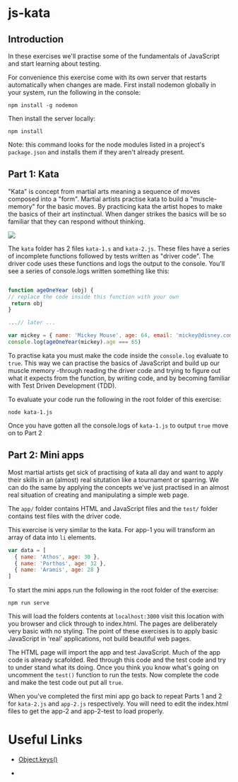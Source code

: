 # js-kata

## Introduction

In these exercises we'll practise some of the fundamentals of JavaScript and start learning about testing.

For convenience this exercise come with its own server that restarts automatically when changes are made. First install nodemon globally in your system, run the following in the console:

`npm install -g nodemon`

Then install the server locally:

`npm install`

Note: this command looks for the node modules listed in a project's `package.json` and installs them if they aren't already present. 

## Part 1:  Kata

"Kata" is concept from martial arts meaning a sequence of moves composed into a "form". Martial artists practise kata to build a "muscle-memory" for the basic moves. By practicing kata the artist hopes to make the basics of their art instinctual. When danger strikes the basics will be so familiar that they can respond  without thinking. 

![](https://49.media.tumblr.com/10c948900ec4276131e45047bb3846a4/tumblr_n3005tWnBf1s6my4qo1_500.gif)

The `kata` folder has 2 files `kata-1.s` and `kata-2.js`. These files have a series of incomplete functions followed by tests written as "driver code". 
The driver code uses these functions and logs the output to the console. You'll see a series of console.logs written something like this:

```js

function ageOneYear (obj) {
// replace the code inside this function with your own
 return obj
}

...// later ...

var mickey = { name: 'Mickey Mouse', age: 64, email: 'mickey@disney.com' } 
console.log(ageOneYear(mickey).age === 65)

```
To practise kata you must make the code inside the `console.log` evaluate to `true`. 
This way we can practise the basics of JavaScript and build up our muscle memory -through reading the driver code and trying to figure out what it expects from the function, by writing code, and by becoming familiar with Test Driven Development (TDD).   

To evaluate your code run the following in the root folder of this exercise:

`node kata-1.js`

Once you have gotten all the console.logs of `kata-1.js` to output `true` move on to Part 2

## Part 2: Mini apps 

Most martial artists get sick of practising of kata all day and want to apply their skills in an (almost) real situtation like a tournament or sparring. 
We can do the same by applying the concepts we've just practised in an almost real situation of creating and manipulating a simple web page.

The `app/` folder contains HTML and JavaScript files and the `test/` folder contains test files with the driver code. 

This exercise is very similar to the kata. 
For app-1 you will transform an array of data into `li` elements. 

```js
var data = [
  { name: 'Athos', age: 30 },
  { name: 'Porthos', age: 32 },
  { name: 'Aramis', age: 28 }
]
```

To start the mini apps run the following in the root folder of the exercise:

`npm run serve`

This will load the folders contents at `localhost:3000` visit this location with you browser and click through to index.html. 
The pages are deliberately very basic with no styling. The point of these exercises is to apply basic JavaScript in 'real' applications, not build beautiful web pages. 

The HTML page will import the app and test JavaScript. Much of the app code is already scafolded. Red through this code and the test code and try to under stand what its doing. Once you think you know what's going on uncomment the `test()` function to run the tests. Now complete the code and make the test code out put all `true`. 

When you've completed the first mini app go back to repeat Parts 1 and 2 for `kata-2.js` and `app-2.js` respectively. You will need to edit the index.html files to get the app-2 and app-2-test to load properly.

# Useful Links

* [Object.keys()](https://developer.mozilla.org/en-US/docs/Web/JavaScript/Reference/Global_Objects/Object/keys)

* 


